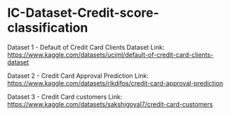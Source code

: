 # IC-Dataset-Credit-score-classification

Dataset 1 - Default of Credit Card Clients Dataset
  Link: https://www.kaggle.com/datasets/uciml/default-of-credit-card-clients-dataset

Dataset 2 - Credit Card Approval Prediction
  Link: https://www.kaggle.com/datasets/rikdifos/credit-card-approval-prediction

Dataset 3 - Credit Card customers
  Link: https://www.kaggle.com/datasets/sakshigoyal7/credit-card-customers
